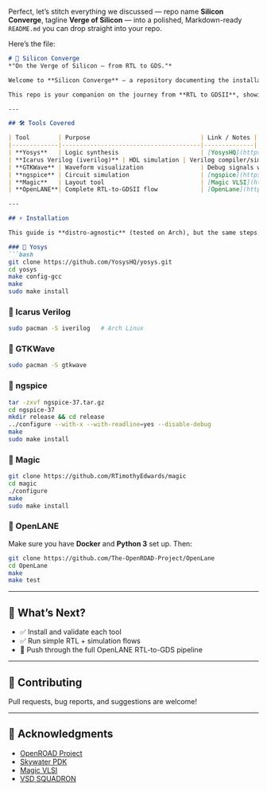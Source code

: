 Perfect, let’s stitch everything we discussed — repo name **Silicon Converge**, tagline **Verge of Silicon** — into a polished, Markdown-ready `README.md` you can drop straight into your repo.

Here’s the file:

````markdown
# 🧪 Silicon Converge  
*"On the Verge of Silicon — from RTL to GDS."*  

Welcome to **Silicon Converge** — a repository documenting the installation and usage of essential open-source EDA tools for digital design, simulation, and ASIC workflows.  

This repo is your companion on the journey from **RTL to GDSII**, showing how to install, configure, and run flows with tools like **Yosys, Icarus Verilog, GTKWave, ngspice, Magic, and OpenLANE**.  

---

## 🛠️ Tools Covered  

| Tool        | Purpose                               | Link / Notes |
|-------------|---------------------------------------|--------------|
| **Yosys**   | Logic synthesis                       | [YosysHQ](https://github.com/YosysHQ/yosys) |
| **Icarus Verilog (iverilog)** | HDL simulation | Verilog compiler/simulator |
| **GTKWave** | Waveform visualization                | Debug signals with ease |
| **ngspice** | Circuit simulation                    | [ngspice](https://sourceforge.net/projects/ngspice/files/) |
| **Magic**   | Layout tool                           | [Magic VLSI](https://github.com/RTimothyEdwards/magic) |
| **OpenLANE**| Complete RTL-to-GDSII flow            | [OpenLane](https://github.com/The-OpenROAD-Project/OpenLane) |

---

## ⚡ Installation  

This guide is **distro-agnostic** (tested on Arch), but the same steps apply to most Linux environments.  

### 🔹 Yosys  
```bash
git clone https://github.com/YosysHQ/yosys.git
cd yosys
make config-gcc
make
sudo make install
````

### 🔹 Icarus Verilog

```bash
sudo pacman -S iverilog   # Arch Linux
```

### 🔹 GTKWave

```bash
sudo pacman -S gtkwave
```

### 🔹 ngspice

```bash
tar -zxvf ngspice-37.tar.gz
cd ngspice-37
mkdir release && cd release
../configure --with-x --with-readline=yes --disable-debug
make
sudo make install
```

### 🔹 Magic

```bash
git clone https://github.com/RTimothyEdwards/magic
cd magic
./configure
make
sudo make install
```

### 🔹 OpenLANE

Make sure you have **Docker** and **Python 3** set up. Then:

```bash
git clone https://github.com/The-OpenROAD-Project/OpenLane
cd OpenLane
make
make test
```

---

## 🎯 What’s Next?

* ✅ Install and validate each tool
* ✅ Run simple RTL + simulation flows
* 🚀 Push through the full OpenLANE RTL-to-GDS pipeline

---

## 🤝 Contributing

Pull requests, bug reports, and suggestions are welcome!

---

## 🌟 Acknowledgments

* [OpenROAD Project](https://theopenroadproject.org/)
* [Skywater PDK](https://github.com/google/skywater-pdk)
* [Magic VLSI](https://opencircuitdesign.com/magic/)
* [VSD SQUADRON](https://www.vlsisystemdesign.com/vsdsquadron/)
